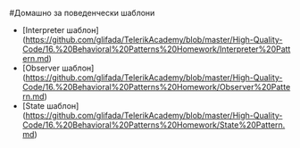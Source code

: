 ﻿#Домашно за поведенчески шаблони

* [Interpreter шаблон] (https://github.com/glifada/TelerikAcademy/blob/master/High-Quality-Code/16.%20Behavioral%20Patterns%20Homework/Interpreter%20Pattern.md)
* [Observer шаблон] (https://github.com/glifada/TelerikAcademy/blob/master/High-Quality-Code/16.%20Behavioral%20Patterns%20Homework/Observer%20Pattern.md)
* [State шаблон] (https://github.com/glifada/TelerikAcademy/blob/master/High-Quality-Code/16.%20Behavioral%20Patterns%20Homework/State%20Pattern.md)